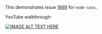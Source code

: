 This demonstrates issue [1669](https://github.com/sass/node-sass/issues/1669) for `node-sass`.

YouTube walkthrough:

[![IMAGE ALT TEXT HERE](https://img.youtube.com/vi/ZkXe79lOFvk/0.jpg)](https://www.youtube.com/watch?v=ZkXe79lOFvk)
